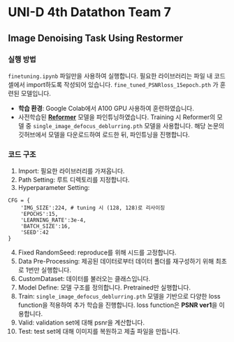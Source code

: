 # UNI-D 4th Datathon Team 7
## Image Denoising Task Using Restormer

### 실행 방법
`finetuning.ipynb` 파일만을 사용하여 실행합니다. 필요한 라이브러리는 파일 내 코드 셀에서 import하도록 작성되어 있습니다.
`fine_tuned_PSNRloss_15epoch.pth` 가 훈련된 모델입니다.

- **학습 환경**: Google Colab에서 A100 GPU 사용하여 훈련하였습니다.
- 사전학습된 [**Reformer**](https://openaccess.thecvf.com/content/CVPR2022/papers/Zamir_Restormer_Efficient_Transformer_for_High-Resolution_Image_Restoration_CVPR_2022_paper.pdf) 모델을 파인튜닝하였습니다. Training 시 Reformer의 모델 중 `single_image_defocus_deblurring.pth` 모델을 사용합니다. 해당 논문의 깃허브에서 모델을 다운로드하여 로드한 뒤, 파인튜닝을 진행합니다.

### 코드 구조

1. Import: 필요한 라이브러리를 가져옵니다.
2. Path Setting: 루트 디렉토리를 지정합니다.
3. Hyperparameter Setting:
  ```
  CFG = {
      'IMG_SIZE':224, # tuning 시 (128, 128)로 리사이징
      'EPOCHS':15,
      'LEARNING_RATE':3e-4,
      'BATCH_SIZE':16,
      'SEED':42
  }
  ```
4. Fixed RandomSeed: reproduce를 위해 시드를 고정합니다.
5. Data Pre-Processing: 제공된 데이터로부터 데이터 폴더를 재구성하기 위해 최초로 1번만 실행합니다.
6. CustomDataset: 데이터를 불러오는 클래스입니다.
7. Model Define: 모델 구조를 정의합니다. Pretrained만 실행합니다.
8. Train: `single_image_defocus_deblurring.pth` 모델을 기반으로 다양한 loss function을 적용하여 추가 학습을 진행합니다. loss function은 **PSNR ver1**을 이용합니다.
9. Valid: validation set에 대해 psnr을 계산합니다.
10. Test: test set에 대해 이미지를 복원하고 제출 파일을 만듭니다.
